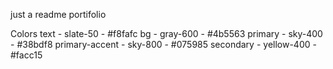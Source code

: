 just a readme portifolio

Colors
text - slate-50 - #f8fafc
bg - gray-600 - #4b5563
primary - sky-400 - #38bdf8
primary-accent - sky-800 - #075985
secondary - yellow-400 - #facc15
